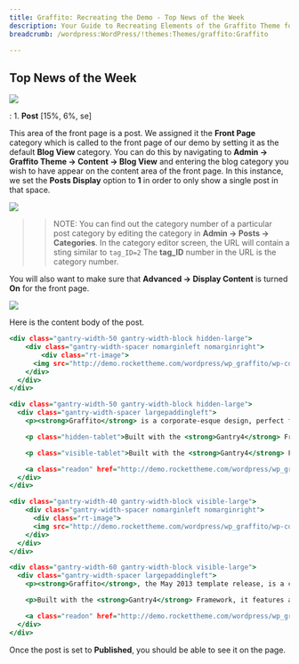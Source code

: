 ```yaml
---
title: Graffito: Recreating the Demo - Top News of the Week
description: Your Guide to Recreating Elements of the Graffito Theme for WordPress
breadcrumb: /wordpress:WordPress/!themes:Themes/graffito:Graffito

---
```


Top News of the Week
-----

![][demo1]

:	1. **Post** [15%, 6%, se]

This area of the front page is a post. We assigned it the **Front Page** category which is called to the front page of our demo by setting it as the default **Blog View** category. You can do this by navigating to **Admin -> Graffito Theme -> Content -> Blog View** and entering the blog category you wish to have appear on the content area of the front page. In this instance, we set the **Posts Display** option to **1** in order to only show a single post in that space.

![][blogview]

>> NOTE: You can find out the category number of a particular post category by editing the category in **Admin -> Posts -> Categories**. In the category editor screen, the URL will contain a sting similar to `tag_ID=2` The **tag_ID** number in the URL is the category number.

You will also want to make sure that **Advanced -> Display Content** is turned **On** for the front page. 

![][postbody]

Here is the content body of the post.

~~~ .html
<div class="gantry-width-50 gantry-width-block hidden-large">
    <div class="gantry-width-spacer nomarginleft nomarginright">
        <div class="rt-image">
      <img src="http://demo.rockettheme.com/wordpress/wp_graffito/wp-content/rockettheme/rt_graffito_wp/frontpage/general/featured-1.jpg" alt="image" />
    </div>
  </div>
</div>  

<div class="gantry-width-50 gantry-width-block hidden-large">
  <div class="gantry-width-spacer largepaddingleft">
    <p><strong>Graffito</strong> is a corporate-esque design, perfect for many sites with its contrast of visual character with subtlety.</p> 

    <p class="hidden-tablet">Built with the <strong>Gantry4</strong> Framework, it features a responsive layout and LESS CSS support for dynamic behaviours within stylesheets.</p>

    <p class="visible-tablet">Built with the <strong>Gantry4</strong> Framework, it features a responsive layout.</p>

    <a class="readon" href="http://demo.rockettheme.com/wordpress/wp_graffito/features/"><span>See More</span></a>
  </div>
</div>

<div class="gantry-width-40 gantry-width-block visible-large">
    <div class="gantry-width-spacer nomarginleft nomarginright">
      <div class="rt-image">
      <img src="http://demo.rockettheme.com/wordpress/wp_graffito/wp-content/rockettheme/rt_graffito_wp/frontpage/general/featured-1.jpg" alt="image" />
    </div>
  </div>
</div>  

<div class="gantry-width-60 gantry-width-block visible-large">
  <div class="gantry-width-spacer largepaddingleft">
    <p><strong>Graffito</strong>, the May 2013 template release, is a corporate-esque design, perfect for many sites with its contrast of visual character with subtlety.</p> 

    <p>Built with the <strong>Gantry4</strong> Framework, it features a responsive layout and LESS CSS support  for dynamic behaviours within stylesheets.</p>

    <a class="readon" href="http://demo.rockettheme.com/wordpress/wp_graffito/features/"><span>See More</span></a>
  </div>
</div>
~~~

Once the post is set to **Published**, you should be able to see it on the page.

[demo1]: assets/wp_graffito_demo_4.jpeg
[postbody]: assets/postbody.jpg
[blogview]: assets/blogview.jpg